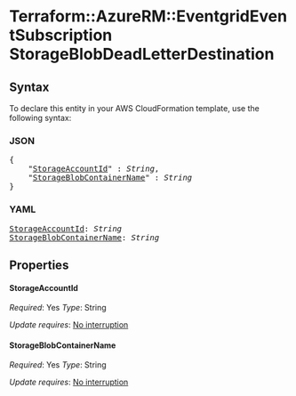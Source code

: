 # Terraform::AzureRM::EventgridEventSubscription StorageBlobDeadLetterDestination

## Syntax

To declare this entity in your AWS CloudFormation template, use the following syntax:

### JSON

<pre>
{
    "<a href="#storageaccountid" title="StorageAccountId">StorageAccountId</a>" : <i>String</i>,
    "<a href="#storageblobcontainername" title="StorageBlobContainerName">StorageBlobContainerName</a>" : <i>String</i>
}
</pre>

### YAML

<pre>
<a href="#storageaccountid" title="StorageAccountId">StorageAccountId</a>: <i>String</i>
<a href="#storageblobcontainername" title="StorageBlobContainerName">StorageBlobContainerName</a>: <i>String</i>
</pre>

## Properties

#### StorageAccountId

_Required_: Yes
_Type_: String

_Update requires_: [No interruption](https://docs.aws.amazon.com/AWSCloudFormation/latest/UserGuide/using-cfn-updating-stacks-update-behaviors.html#update-no-interrupt)

#### StorageBlobContainerName

_Required_: Yes
_Type_: String

_Update requires_: [No interruption](https://docs.aws.amazon.com/AWSCloudFormation/latest/UserGuide/using-cfn-updating-stacks-update-behaviors.html#update-no-interrupt)


